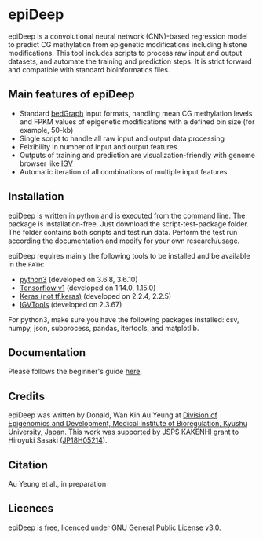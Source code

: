 # epiDeep

epiDeep is a convolutional neural network (CNN)-based regression model to predict CG methylation from epigenetic modifications including histone modifications. This tool includes scripts to process raw input and output datasets, and automate the training and prediction steps. It is strict forward and compatible with standard bioinformatics files.

## Main features of epiDeep

* Standard [bedGraph](https://genome.ucsc.edu/goldenPath/help/bedgraph.html) input formats, handling mean CG methylation levels and FPKM values of epigenetic modifications with a defined bin size (for example, 50-kb)
* Single script to handle all raw input and output data processing
* Felxibility in number of input and output features
* Outputs of training and prediction are visualization-friendly with genome browser like [IGV](http://software.broadinstitute.org/software/igv/)
* Automatic iteration of all combinations of multiple input features

## Installation

epiDeep is written in python and is executed from the command line. The package is installation-free. Just download the script-test-package folder. The folder contains both scripts and test run data. Perform the test run according the documentation and modify for your own research/usage.

epiDeep requires mainly the following tools to be installed and be available in the `PATH`:
* [python3](https://www.python.org/downloads/release/python-368/) (developed on 3.6.8, 3.6.10)
* [Tensorflow v1](https://www.tensorflow.org) (developed on 1.14.0, 1.15.0)
* [Keras (not tf.keras)](https://keras.io) (developed on 2.2.4, 2.2.5)
* [IGVTools](http://software.broadinstitute.org/software/igv/igvtools_commandline) (developed on 2.3.67)

For python3, make sure you have the following packages installed: csv, numpy, json, subprocess, pandas, itertools, and matplotlib.

## Documentation

Please follows the beginner's guide [here](https://github.com/donalday/epiDeep/blob/master/Documentation.md).

## Credits

epiDeep was written by Donald, Wan Kin Au Yeung at [Division of Epigenomics and Development, Medical Institute of Bioregulation, Kyushu University, Japan](http://www.bioreg.kyushu-u.ac.jp/labo/epigenome/index_e.html). This work was supported by JSPS KAKENHI grant to Hiroyuki Sasaki ([JP18H05214](https://kaken.nii.ac.jp/en/grant/KAKENHI-PROJECT-18H05214/)).

## Citation

Au Yeung et al., in preparation

## Licences

epiDeep is free, licenced under GNU General Public License v3.0.
